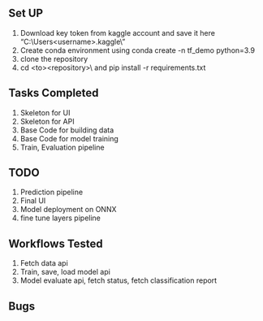 Set UP
-
1. Download key token from kaggle account and save it here “C:\Users\<username>\.kaggle\”
2. Create conda environment using conda create -n tf_demo python=3.9
3. clone the repository 
4. cd <path>\<to>\<repository>\ and pip install -r requirements.txt


Tasks Completed
-
1. Skeleton for UI
2. Skeleton for API
3. Base Code for building data
4. Base Code for model training
5. Train, Evaluation pipeline

TODO
-
1. Prediction pipeline 
2. Final UI
3. Model deployment on ONNX
4. fine tune layers pipeline

Workflows Tested
- 
1. Fetch data api
2. Train, save, load model api
3. Model evaluate api, fetch status, fetch classification report 

Bugs
- 
